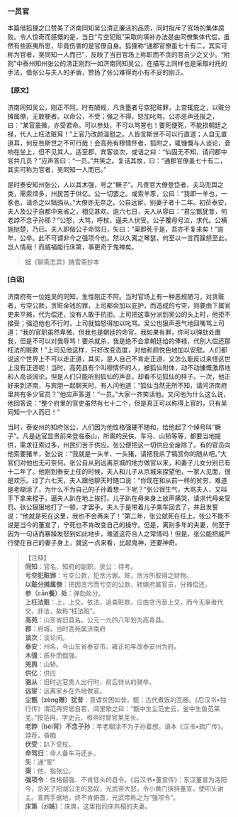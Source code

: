 <script type="text/javascript">
    var head = document.getElementsByTagName('head')[0];
    cssURL = '/public/liao.css';
    linkTag = document.createElement('link');
    linkTag.href = cssURL;
    linkTag.setAttribute('type','text/css');
    linkTag.setAttribute('rel','stylesheet');
    head.appendChild(linkTag);
</script>
### 一员官

本篇借狐狸之口赞美了济南同知吴公清正廉洁的品质，同时指斥了官场的集体腐败。令人惊奇而感慨的是，当日“亏空犯赃”采取的填补办法是由同僚集体代偿，虽然有些匪夷所思，毕竟伤害的是官僚自身。狐狸称“通郡官僚虽七十有二，其实可称为官者，吴同知一人而已”，反映了当日官场上称职而不贪的官员少之又少。“附则”中泰州知州张公的清正刚烈一如济南同知吴公，在描写上同样也是采取衬托的手法，借张公与夫人的矛盾，赞扬了张公难得而小有不妥的刚正。

#### 【原文】
<section>
济南同知吴公，刚正不阿。时有陋规，凡贪墨者亏空犯赃罪，上宫辄庇之，以赃分摊属僚，无敢梗者。以命公，不受；强之不得，怒加叱骂。公亦恶声还报之，曰：“某官虽微，亦受君命。可以参处，不可以骂詈也！要死便死，不能损朝廷之禄，代人上枉法赃耳！”上官乃改颜温慰之。人皆言斯世不可以行直道；人自无直道耳，何反咎斯世之不可行哉！会高苑有穆情怀者，狐附之，辄慷慨与人谈论，音响在坐上，但不见其人。适至郡，宾客谈次，或诘之曰：“仙固无不知，请问郡中官共几员？”应声答曰：“一员。”共笑之。复诘其故，曰：“通郡官僚虽七十有二，其实可称为官者，吴同知一人而已。”

是时泰安知州张公，人以其木强，号之“橛子”。凡贵官大僚登岱者，夫马兜舆之类，需索烦多，州民苦于供亿。公一切罢之。或索羊豕，公曰：“我即一羊也，一豕也，请杀之以犒驺从。”大僚亦无奈之。公自远宦，别妻子者十二年。初莅泰安，夫人及公子自都中来省之，相见甚欢。逾六七日，夫人从容曰：“君尘甑犹昔，何老誖不念子孙耶？”公怒，大骂，呼杖，逼夫人伏受。公子覆母号泣，求代。公横施挞楚，乃已。夫人即偕公子命驾归，矢曰：“渠即死于是，吾亦不复来矣！”逾年，公卒。此不可谓非今之强项今也。然以久离之琴瑟，何至以一言而躁怒至此，岂人情哉！而威福能行床第，事更奇于鬼神矣。

</section>

> 据《聊斋志异》铸雪斋抄本

#### [白话]
<aside>

济南府有一位姓吴的同知，生性刚正不阿。当时官场上有一种恶规陋习，对贪赃者，亏空公款，贪赃金钱的罪，上司都会加以庇护，而造成的亏空，则要由下属官吏来平摊，代为偿还，没有人敢于抗拒。上司把这事分派到吴公的头上时，他拒不接受；强迫他也不行时，上司就恼怒得加以叱骂。吴公也狠声恶气地回嘴骂上司道：“我的官职虽然卑微，但我也是朝廷的命官。我如果有罪，你可以弹劾处置我，但是不可以对我辱骂！要杀就杀，我是绝不会拿朝廷给的俸禄，代别人偿还那枉法的赃款！”上司见他这样，只好改变态度，对他和颜悦色地加以安慰。人们都说这个世界上不可以走正道，其实，是人自己不肯走正道，又怎么能反过来怪这世上没有正道呢！当时，高苑县有个叫穆情怀的人，被狐仙附体，动不动慷慨激昂地和人高谈阔论，但是人们只能听到狐仙的声音，却看不见狐仙的样子。一次，他正好来到济南，与宾朋一起聊天时，有人问他道：“狐仙当然无所不知，请问济南府里共有多少官员？”他应声答道：“一员。”大家一齐笑话他。又问他为什么这么说，他回答说：“整个府里的官吏虽然有七十二个，但是真正可以称得上官的，只有吴同知一个人而已！”

当时，泰安州的知府张公，人们因为他性格强硬不随和，给他起了个绰号叫“橛子”。凡是达官显贵前来登临泰山，所需的民伕、车马、山轿等等，都要当地提供，需求征索过多，州民们苦于供应。张公便把这一切供应全废除了。有的官员向他索要猪羊，张公说：“我就是一头羊、一头猪，请把我杀了犒赏你的随从吧。”大官们对他也无可奈何。张公自从到远离京城的地方做官以来，和妻子儿女分别已有十二年了。他刚到泰安上任的时候，夫人和儿子从京城来探望他，一家人见面，很是欢乐。过了六七天，夫人跟他聊天时随口说：“你现在和从前一样的贫穷，难道是老糊涂了，为什么不为自己的子孙着想一下呢？”张公很生气，大骂夫人，又叫手下拿来棍子，逼夫人趴在地上挨打。儿子趴在母亲身上放声痛哭，请求代母亲受罚。张公狠狠地打了一顿，才罢手。夫人于是带着儿子乘车回去了，并且发誓说：“他就是死在这里，我也不会再来了！”第二年，张公就死在任上。张公不能不说是当今的董宣了，宁死也不肯改变自己的操守。但是，离别多年的夫妻，何至于因为一句话而暴躁发怒到如此地步，难道这符合人之常情吗！但是，张公能把威严行使在自己的妻子身上，就这一点来看，比起鬼神，还要神奇。

</aside>

> 【注释】  
<b>同知</b>：官名，知府的副职。吴公：待考。  
<b>亏空犯赃罪</b>：亏空公款，犯贪污罪。赃，贪污所取得之财物。  
<b>以赃分摊属僚</b>：把因贪污而亏空的公款，转嫁府属官员，分摊偿还。  
<b>参（cān餐）处</b>：弹劾处分。  
<b>上枉法赃</b>：上，上交。依法，追查赃款，应由贪污音上交，而今无辜者代交，非法，故称“枉法赃”。  
<b>高苑</b>：山东省旧县名。公元一九四八年划为高青县。  
<b>郡</b>：府城，当时高苑属济南府  
<b>谈次</b>：谈论间。  
<b>泰安</b>：州名，今山东省泰安市。雍正初年改泰安州为府。  
<b>木强</b>：质朴而倔强。  
<b>兜舆</b>：山轿。  
<b>供亿</b>：供应  
<b>骆从</b>：旧时达官贵人出行时，前后侍从的骑卒。  
<b>远宦</b>：远离家乡在外地做官。  
<b>尘甑（zèng赠）犹昔</b>：意谓贫困如昔。甑：古代煮饭的瓦器。《后汉书•独行传》谓范冉穷居自若，闾里歌之曰：“甑中生尘范史云，釜中生鱼范莱芜。”按范冉，字史云，桓帝时曾官莱芜长。  
<b>老誖（bèi背）不念子孙</b>：年老糊涂不为子孙着想。语本《汉书•疏广传》。誖荐，昏痴  
<b>伏受</b>：趴下受杖。  
<b>命驾归</b>：命人备车马还乡。  
<b>矢</b>：通“誓”  
<b>渠</b>：他，指张公。  
<b>强项令</b>：性格倔强、不肯低头的县令。《后汉书•董宣传》：东汉董宣为洛阳今，杀死了阳湖公主的恶奴，光武帝大怒，令小黄门挟持董宣，使叩头谢主。宣两手据地，终不肯俯首，光武帝称之为“强项令”。  
<b>床第（zǐ姊）</b>：床席，这里指同床共榻的夫妻。  
